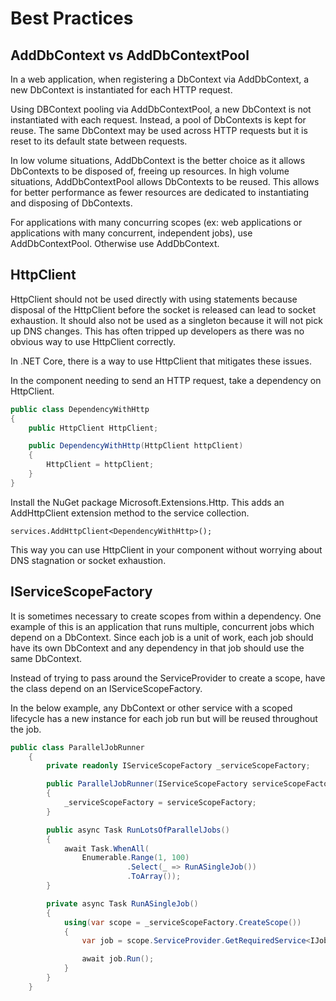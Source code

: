 # Best Practices

## AddDbContext vs AddDbContextPool

In a web application, when registering a DbContext via AddDbContext, a new DbContext is instantiated for each HTTP request.

Using DBContext pooling via AddDbContextPool, a new DbContext is not instantiated with each request. Instead, a pool of DbContexts is kept for reuse. The same DbContext may be used across HTTP requests but it is reset to its default state between requests.

In low volume situations, AddDbContext is the better choice as it allows DbContexts to be disposed of, freeing up resources. In high volume situations, AddDbContextPool allows DbContexts to be reused. This allows for better performance as fewer resources are dedicated to instantiating and disposing of DbContexts.

For applications with many concurring scopes (ex: web applications or applications with many concurrent, independent jobs), use AddDbContextPool. Otherwise use AddDbContext.

## HttpClient

HttpClient should not be used directly with using statements because disposal of the HttpClient before the socket is released can lead to socket exhaustion. It should also not be used as a singleton because it will not pick up DNS changes. This has often tripped up developers as there was no obvious way to use HttpClient correctly.

In .NET Core, there is a way to use HttpClient that mitigates these issues.

In the component needing to send an HTTP request, take a dependency on HttpClient.

```cs
public class DependencyWithHttp
{
    public HttpClient HttpClient;

    public DependencyWithHttp(HttpClient httpClient)
    {
        HttpClient = httpClient;
    }
}
```

Install the NuGet package Microsoft.Extensions.Http. This adds an AddHttpClient extension method to the service collection.

```
services.AddHttpClient<DependencyWithHttp>();
```

This way you can use HttpClient in your component without worrying about DNS stagnation or socket exhaustion.

## IServiceScopeFactory

It is sometimes necessary to create scopes from within a dependency. One example of this is an application that runs multiple, concurrent jobs which depend on a DbContext. Since each job is a unit of work, each job should have its own DbContext and any dependency in that job should use the same DbContext.

Instead of trying to pass around the ServiceProvider to create a scope, have the class depend on an IServiceScopeFactory.

In the below example, any DbContext or other service with a scoped lifecycle has a new instance for each job run but will be reused throughout the job.

```cs
public class ParallelJobRunner
    {
        private readonly IServiceScopeFactory _serviceScopeFactory;

        public ParallelJobRunner(IServiceScopeFactory serviceScopeFactory)
        {
            _serviceScopeFactory = serviceScopeFactory;
        }

        public async Task RunLotsOfParallelJobs()
        {
            await Task.WhenAll(
                Enumerable.Range(1, 100)
                          .Select(_ => RunASingleJob())
                          .ToArray());
        }

        private async Task RunASingleJob()
        {
            using(var scope = _serviceScopeFactory.CreateScope())
            {
                var job = scope.ServiceProvider.GetRequiredService<IJob>();

                await job.Run();
            }
        }
    }
```
